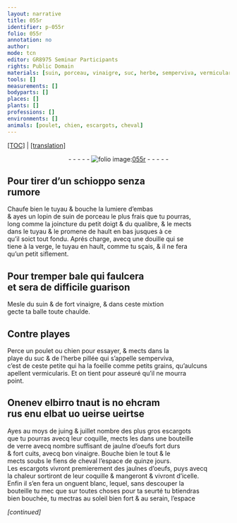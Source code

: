 ```yaml
---
layout: narrative
title: 055r
identifier: p-055r
folio: 055r
annotation: no
author:
mode: tcn
editor: GR8975 Seminar Participants
rights: Public Domain
materials: [suin, porceau, vinaigre, suc, herbe, semperviva, vermicularis, verre, jaulne d’oeufs, fiens de cheval, jaulnes d’oeufs]
tools: []
measurements: []
bodyparts: []
places: []
plants: []
professions: []
environments: []
animals: [poulet, chien, escargots, cheval]
---
```


 <p><a href="{{ site.baseurl }}/normalized/">[TOC]</a> | <a href="{{ site.baseurl }}/texts/p-055r_tl/" target="_blank">[translation]</a></p><div class="folio" align="center">- - - - - <a href="http://gallica.bnf.fr/ark:/12148/btv1b9059316c/f115.item" target="_blank"><img src="https://cu-mkp.github.io/2017-workshop-edition/assets/photo-icon.png" alt="folio image: " style="display:inline-block; margin-bottom:-3px;"/>055r</a> - - - - - </div>  
  

## Pour tirer d’un schioppo senza<br/> rumore

 
Chaufe bien le tuyau & bouche la lumiere d’embas<br/> & ayes un lopin de <span class="m">suin</span> de <span class="m">porceau</span> le plus frais que tu pourras,<br/> long co<span class="exp">mm</span>e la joincture du petit doigt & du qualibre, & le mects<br/> dans le tuyau & le promene de hault en bas jusques à ce<br/> qu’il soict tout fondu. Aprés charge, avecq une douille qui se<br/> tiene à la verge, le tuyau en hault, co<span class="exp">mm</span>e tu sçais, & il ne fera<br/> qu’un petit siflem<span class="exp">ent</span>.

 
  

## Pour tremper bale qui faulcera<br/> et sera de difficile guarison

 
Mesle du <span class="m">suin</span> & de fort <span class="m">vinaigre</span>, & dans ceste mixtion<br/> gecte ta balle toute chaulde.
 
 
  

## Contre playes

 
Perce un <span class="al">poulet</span> ou <span class="al">chien</span> pour essayer, & mects dans la<br/> playe du <span class="m">suc</span> & de l’<span class="m">herbe</span> pillée qui s’appelle <span class="m">semperviva</span>,<br/> c’est de ceste petite qui ha la foeille co<span class="exp">mm</span>e petits grains, qu’aulcuns<br/> apellent <span class="m">vermicularis</span>. Et on tient pour asseuré qu’il ne mourra<br/> point.

 
  

## Onenev elbirro tnaut is no ehcram<br/> rus enu elbat uo <span class="del">ueirse</span> ueirtse

 
Ayes au moys de juing & juillet nombre des plus gros <span class="al">escargots</span><br/> que tu pourras avecq leur coquille, mects les dans une bouteille<br/> de <span class="m">verre</span> avecq nombre suffisant de <span class="m">jaulne d’oeufs</span> fort durs<br/> & fort cuits, avecq bon <span class="m">vinaigre</span>. Bouche bien le tout & le<br/> mects soubs le <span class="m">fiens de <span class="al">cheval</span></span> l’espace de quinze jours.<br/> Les <span class="al">escargots</span> vivront premierem<span class="exp">ent</span> des <span class="m">jaulnes d’oeufs</span>, puys avecq<br/> la chaleur sortiront de leur coquille & mangeront & vivront d’icelle.<br/> Enfin il s’en fera un onguent blanc, lequel, sans descouper la<br/> bouteille <span class="del">tu mec</span> que sur toutes choses pour ta seurté tu <span class="del">b</span>tiendras<br/> bien bouchée, tu mectras au soleil bien fort & au serain, l’espace
 
*[continued]*
 
 